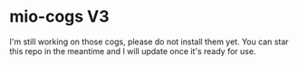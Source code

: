 # mio-cogs V3

I'm still working on those cogs, please do not install them yet. You can star this repo in the meantime and I will update once it's ready for use.